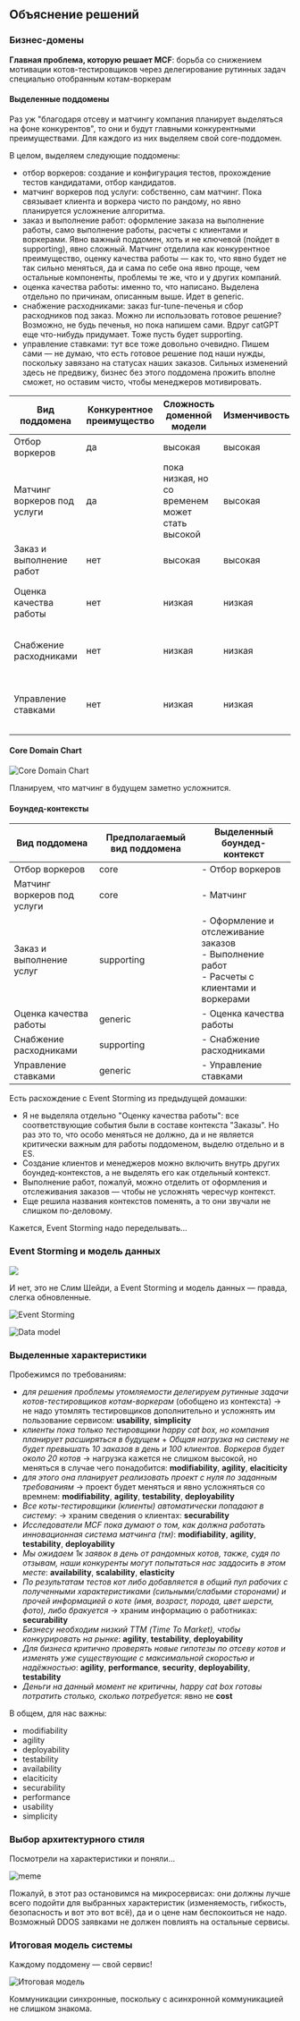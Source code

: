 ## Объяснение решений

### Бизнес-домены
**Главная проблема, которую решает MCF**: борьба со снижением мотивации котов-тестировщиков через делегирование рутинных задач специально отобранным котам-воркерам
#### Выделенные поддомены
Раз уж "благодаря отсеву и матчингу компания планирует выделяться на фоне конкурентов", то они и будут главными конкурентными преимуществами. Для каждого из них выделяем свой core-поддомен.

В целом, выделяем следующие поддомены:
- отбор воркеров: создание и конфигурация тестов, прохождение тестов кандидатами, отбор кандидатов. 
- матчинг воркеров под услуги: собственно, сам матчинг. Пока связывает клиента и воркера чисто по рандому, но явно планируется усложнение алгоритма.
- заказ и выполнение работ: оформление заказа на выполнение работы, само выполнение работы, расчеты с клиентами и воркерами. Явно важный поддомен, хоть и не ключевой (пойдет в supporting), явно сложный. Матчинг отделила как конкурентное преимущество, оценку качества работы — как то, что явно будет не так сильно меняться, да и сама по себе она явно проще, чем остальные компоненты, проблемы те же, что и у других компаний.
- оценка качества работы: именно то, что написано. Выделена отдельно по причинам, описанным выше. Идет в generic.
- снабжение расходниками: заказ fur-tune-печенья и сбор расходников под заказ. Можно ли использовать готовое решение? Возможно, не будь печенья, но пока напишем сами. Вдруг catGPT еще что-нибудь придумает. Тоже пусть будет supporting.
- управление ставками: тут все тоже довольно очевидно. Пишем сами — не думаю, что есть готовое решение под наши нужды, поскольку завязано на статусах наших заказов. Сильных изменений здесь не предвижу, бизнес без этого поддомена прожить вполне сможет, но оставим чисто, чтобы менеджеров мотивировать.

| Вид поддомена | Конкурентное преимущество | Сложность доменной модели | Изменчивость | Варианты реализации | Интерес проблемы | Предполагаемый вид поддомена |
|---|---|---|---|---|---|---|
| Отбор воркеров | да | высокая | высокая | ин-хаус | высокий | core |
| Матчинг воркеров под услуги | да | пока низкая, но со временем может стать высокой | высокая | ин-хаус | высокий | core |
| Заказ и выполнение работ | нет | высокая | высокая | ин-хаус | низкий | supporting |
| Оценка качества работы | нет | низкая | низкая | отдадим менее опытной команде | низкий | generic |
| Снабжение расходниками | нет | низкая | низкая | отдадим менее опытной команде | низкий | supporting |
| Управление ставками | нет | низкая | низкая | отдадим менее опытной команде, no-code | низкий | generic |

#### Core Domain Chart

![Core Domain Chart](https://github.com/RaileyHartheim/make-cats-free/blob/main/homework-02/MCF-core-domain-chart-02.png?raw=true)

Планируем, что матчинг в будущем заметно усложнится.

#### Боундед-контексты

| Вид поддомена | Предполагаемый вид поддомена | Выделенный боундед-контекст |
|---|---|---|
| Отбор воркеров | core | - Отбор воркеров|
| Матчинг воркеров под услуги | core | - Матчинг |
| Заказ и выполнение услуг | supporting | - Оформление и отслеживание заказов<br>- Выполнение работ<br>- Расчеты с клиентами и воркерами |
| Оценка качества работы | generic | - Оценка качества работы |
| Снабжение расходниками | supporting | - Снабжение расходниками |
| Управление ставками | generic | - Управление ставками |

Есть расхождение с Event Storming из предыдущей домашки: 
- Я не выделяла отдельно "Оценку качества работы": все соответствующие события были в составе контекста "Заказы". Но раз это то, что особо меняться не должно, да и не является критически важным для работы поддоменом, выделю отдельно и в ES.
- Создание клиентов и менеджеров можно включить внутрь других боундед-контекстов, а не выделять его как отдельный контекст.
- Выполнение работ, пожалуй, можно отделить от оформления и отслеживания заказов — чтобы не усложнять чересчур контекст.
- Еще решила названия контекстов поменять, а то они звучали не слишком по-деловому.

Кажется, Event Storming надо переделывать...

### Event Storming и модель данных

![](https://media.tenor.com/JF49Wc6yTgoAAAAe/eminem-mask.png)

И нет, это не Слим Шейди, а Event Storming и модель данных — правда, слегка обновленные.

![Event Storming](https://github.com/RaileyHartheim/make-cats-free/blob/main/homework-02/ES_02.png?raw=true)

![Data model](https://github.com/RaileyHartheim/make-cats-free/blob/main/homework-02/data_model_02.png?raw=true)

### Выделенные характеристики
Пробежимся по требованиям:
- *для решения проблемы утомляемости делегируем рутинные задачи котов-тестировщиков котам-воркерам* (обобщено из контекста) -> не надо утомлять тестировщиков дополнительно и усложнять им пользование сервисом: **usability**, **simplicity**
- *клиенты пока только тестировщики happy cat box, но компания планирует расширяться в будущем* + *Общая нагрузка на систему не будет превышать 10 заказов в день и 100 клиентов. Воркеров будет около 20 котов* -> нагрузка кажется не слишком высокой, но меняться в случае чего понадобится: **modifiability**, **agility**, **elaciticity**
- *для этого она планирует реализовать проект с нуля по заданным требованиям* -> проект будет меняться и явно усложняться со времнем: **modifiability**, **agility**, **testability**, **deployability**
- *Все коты-тестировщики (клиенты) автоматически попадают в систему*: -> храним сведения о клиентах: **securability**
- *Исследователи MCF пока думают о том, как должна работать инновационная система матчинга (тм)*: **modifiability**, **agility**, **testability**, **deployability**
- *Мы ожидаем 1к заявок в день от рандомных котов, также, судя по отзывам, наши конкуренты могут попытаться нас заддосить в этом месте*: **availability**, **scalability**, **elasticity**
- *По результатам тестов кот либо добавляется в общий пул рабочих с полученными характеристиками (сильными/слабыми сторонами) и прочей информацией о коте (имя, возраст, порода, цвет шерсти, фото), либо бракуется* -> храним информацию о работниках: **securability**
- *Бизнесу необходим низкий ТТМ (Time To Market), чтобы конкурировать на рынке*: **agility**, **testability**, **deployability**
- *Для бизнеса критично проверять новые гипотезы по отсеву котов и изменять уже существующие с максимальной скоростью и надёжностью*: **agility**, **performance**, **security**, **deployability**, **testability**
- _Деньги на данный момент не критичны, happy cat box готовы потратить столько, сколько потребуется_: явно не **cost**

В общем, для нас важны:
- modifiability
- agility
- deployability
- testability
- availability
- elaciticity
- securability
- performance
- usability
- simplicity

### Выбор архитектурного стиля
Посмотрели на характеристики и поняли...

![meme](https://github.com/RaileyHartheim/make-cats-free/blob/main/homework-02/meme-small-i-choose-you.png?raw=true)

Пожалуй, в этот раз остановимся на микросервисах: они должны лучше всего подойти для выбранных характеристик (изменяемость, гибкость, безопасность и вот это вот всё), да и о цене нам беспокоиться не надо.
Возможный DDOS заявками не должен повлиять на остальные сервисы.

### Итоговая модель системы

Каждому поддомену — свой сервис!

![Итоговая модель](https://github.com/RaileyHartheim/make-cats-free/blob/main/homework-02/final-structure-02.png?raw=true)

Коммуникации синхронные, поскольку с асинхронной коммуникацией не слишком знакома.
